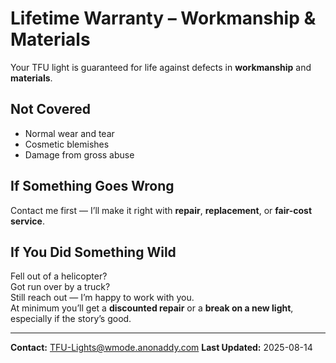 # Lifetime Warranty – Workmanship & Materials

Your TFU light is guaranteed for life against defects in **workmanship** and **materials**.

## Not Covered
- Normal wear and tear
- Cosmetic blemishes
- Damage from gross abuse

## If Something Goes Wrong
Contact me first — I’ll make it right with **repair**, **replacement**, or **fair-cost service**.

## If You Did Something Wild
Fell out of a helicopter?  
Got run over by a truck?  
Still reach out — I’m happy to work with you.  
At minimum you’ll get a **discounted repair** or a **break on a new light**, especially if the story’s good.

---

**Contact:** TFU-Lights@wmode.anonaddy.com
**Last Updated:** 2025-08-14
